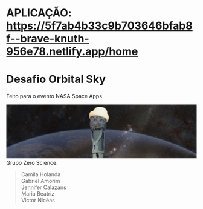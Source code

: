 # APLICAÇÃO: <a>https://5f7ab4b33c9b703646bfab8f--brave-knuth-956e78.netlify.app/home</a>


# Desafio Orbital Sky
Feito para o evento NASA Space Apps


![alt text](https://github.com/Mirajenni/orbital-sky-challenge/blob/master/teamLogo.jpg?raw=true)
Grupo Zero Science:
>Camila Holanda\
Gabriel Amorim\
Jennifer Calazans\
Maria Beatriz\
Victor Nicéas
